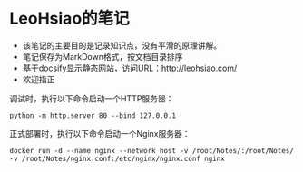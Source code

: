 # LeoHsiao的笔记

- 该笔记的主要目的是记录知识点，没有平滑的原理讲解。
- 笔记保存为MarkDown格式，按文档目录排序
- 基于docsify显示静态网站，访问URL：<http://leohsiao.com/>
- 欢迎指正


<!-- 该文件内不能再使用 # 标题，以免破坏目录排版 -->

调试时，执行以下命令启动一个HTTP服务器：

```
python -m http.server 80 --bind 127.0.0.1
```

正式部署时，执行以下命令启动一个Nginx服务器：
```
docker run -d --name nginx --network host -v /root/Notes/:/root/Notes/ -v /root/Notes/nginx.conf:/etc/nginx/nginx.conf nginx
```
